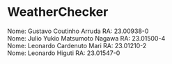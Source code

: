 # WeatherChecker

Nome: Gustavo Coutinho Arruda RA: 23.00938-0<br>
Nome: Julio Yukio Matsumoto Nagawa RA: 23.01500-4<br>
Nome: Leonardo Cardenuto Mari RA: 23.01210-2<br>
Nome: Leonardo Higuti RA: 23.01547-0<br>


